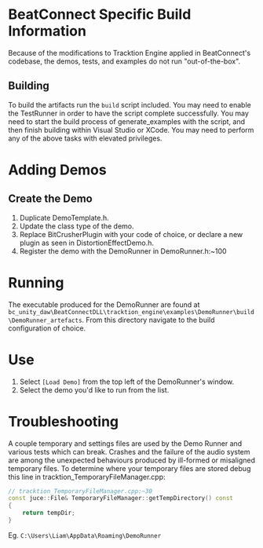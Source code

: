 # BeatConnect Specific Build Information
Because of the modifications to Tracktion Engine applied in BeatConnect's codebase, the demos, tests, and examples do not run "out-of-the-box".

## Building
To build the artifacts run the `build` script included. You may need to enable the TestRunner
in order to have the script complete successfully. You may need to start the build process of generate_examples with the script, and then finish building within Visual Studio or XCode. You may need to perform any of the above tasks with elevated privileges.

# Adding Demos
## Create the Demo
1. Duplicate DemoTemplate.h. 
2. Update the class type of the demo. 
3. Replace BitCrusherPlugin with your code of choice, or declare a new plugin as seen in DistortionEffectDemo.h.
4. Register the demo with the DemoRunner in DemoRunner.h:~100

# Running
The executable produced for the DemoRunner are found at `bc_unity_daw\BeatConnectDLL\tracktion_engine\examples\DemoRunner\build\DemoRunner_artefacts`. From this directory navigate to the build configuration of choice.

# Use
1. Select `[Load Demo]` from the top left of the DemoRunner's window.
2. Select the demo you'd like to run from the list.

# Troubleshooting
A couple temporary and settings files are used by the Demo Runner and various tests which can break. Crashes and the failure of the audio system are among the unexpected behaviours produced by ill-formed or misaligned temporary files. To determine where your temporary files are stored debug this line in tracktion_TemporaryFileManager.cpp:

```C++
// tracktion_TemporaryFileManager.cpp:~30 
const juce::File& TemporaryFileManager::getTempDirectory() const
{
    return tempDir;
}
```

Eg. `C:\Users\Liam\AppData\Roaming\DemoRunner`
